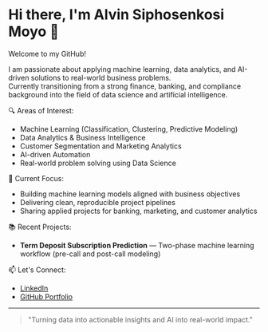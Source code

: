 # Hi there, I'm Alvin Siphosenkosi Moyo 👋

Welcome to my GitHub!

I am passionate about applying machine learning, data analytics, and AI-driven solutions to real-world business problems.  
Currently transitioning from a strong finance, banking, and compliance background into the field of data science and artificial intelligence.

🔍 Areas of Interest:
- Machine Learning (Classification, Clustering, Predictive Modeling)
- Data Analytics & Business Intelligence
- Customer Segmentation and Marketing Analytics
- AI-driven Automation
- Real-world problem solving using Data Science

🚀 Current Focus:
- Building machine learning models aligned with business objectives
- Delivering clean, reproducible project pipelines
- Sharing applied projects for banking, marketing, and customer analytics

📚 Recent Projects:
- **Term Deposit Subscription Prediction** — Two-phase machine learning workflow (pre-call and post-call modeling)

📫 Let's Connect:
- [LinkedIn](https://www.linkedin.com/in/alvin-moyo-5a711021)
- [GitHub Portfolio](https://github.com/AlvinSMoyo)

---

> "Turning data into actionable insights and AI into real-world impact."
